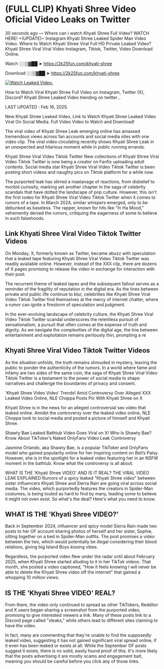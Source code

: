 # (FULL CLIP) Khyati Shree Video Oficial Video Leaks on Twitter

30 seconds ago — Where can i watch Khyati Shree Full Video? WATCH HERE! +(UPDATE)~ Instagram Khyati Shree Leaked Spider Man Video Video. Where to Watch Khyati Shree Viral Full HD Private Leaked Video? Khyati Shree Viral Viral Video Instagram, Tiktok, Twitter, Video Download Online.

Watch ░░▒▓██ ➤ https://2k25fun.com/khyati-shree

Download ░░▒▓██ ➤ https://2k25fun.com/khyati-shree

[![Watch Leaked Video.](https://miro.medium.com/v2/resize:fit:828/format:webp/1*cilzJN44JGOrTw9NJCrNHA.gif "Watch Leaked Video")](https://2k25fun.com/khyati-shree)

How to Watch Viral Khyati Shree Full Video on Instagram, Twitter (X), Discord? Khyati Shree Leaked Video trending on twitter...

LAST UPDATED : Feb 16, 2025.

New Khyati Shree Leaked Video, Link to Watch Khyati Shree Leaked Video Viral On Social Media. Full Video Video to Watch and Download!

The viral video of Khyati Shree Leak emerging online has amassed tremendous views across fan accounts and social media sites with one video clip. The viral video circulating recently shows Khyati Shree Leak in an unexpected and hilarious moment while in public running errands.

Khyati Shree Viral Video Tiktok Twitter New collections of Khyati Shree Viral Video Tiktok Twitter is now being a creator on Fanfix uploading adult contents. Social media star Khyati Shree Viral Video Tiktok Twitter is been posting short videos and naughty pics on Tiktok platform for a while now.

The purported leak has stirred a maelanage of reactions, from disbelief to morbid curiosity, marking yet another chapter in the saga of celebrity scandals that have dotted the landscape of pop culture. However, this isn't the first rodeo for Khyati Shree Viral Video Tiktok Twitter when it comes to rumors of a tape. In March 2024, similar whispers emerged, only to be debunked as baseless. The rapper, known for hits like "In Ha Mood," vehemently denied the rumors, critiquing the eagerness of some to believe in such falsehoods.

## Link Khyati Shree Viral Video Tiktok Twitter Videos

On Monday, X, formerly known as Twitter, became abuzz with speculation that a leaked tape featuring Khyati Shree Viral Video Tiktok Twitter was readily available online. However, instead of the XXX clip, there are dozens of X pages promising to release the video in exchange for interaction with their post.

The recurrent theme of leaked tapes and the subsequent fallout serves as a reminder of the fragility of reputation in the digital era. As the lines between private and public life continue to blur, celebrities like Khyati Shree Viral Video Tiktok Twitter find themselves at the mercy of internet chatter, where a rumor can ignite a firestorm of speculation and judgment.

In the ever-evolving landscape of celebrity culture, the Khyati Shree Viral Video Tiktok Twitter scandal underscores the relentless pursuit of sensationalism, a pursuit that often comes at the expense of truth and dignity. As we navigate the complexities of the digital age, the line between entertainment and exploitation remains perilously thin, prompting a re

##  Khyati Shree Viral Video Tiktok Twitter Videos

As the situation unfolds, the truth remains shrouded in mystery, leaving the public to ponder the authenticity of the rumors. In a world where fame and infamy are two sides of the same coin, the saga of Khyati Shree Viral Video Tiktok Twitter is a testament to the power of social media to shape narratives and challenge the boundaries of privacy and consent.

'Khyati Shree Video Video' Trends! Amid Controversy Over Alleged XXX Leaked Video Online, NLE Choppa Posts Pic With Khyati Shree on X

Khyati Shree is in the news for an alleged controversial sex video that leaked online. Amidst the controversy over the leaked video online, NLE Choppa took to social media and posted a picture of himself and Khyati Shree.

Shawty Bae Leaked Bathtub Video Goes Viral on X! Who Is Shawty Bae? Know About TikToker’s Naked OnlyFans Video Leak Controversy

Jasmine Orlando, aka Shawty Bae, is a popular TikToker and OnlyFans model who gained popularity online for her inspiring content on Bell’s Palsy. However, she is in the spotlight for a leaked video featuring her in an NSFW moment in the bathtub. Know what the controversy is all about.

WHAT IS THE 'Khyati Shree VIDEO' AND IS IT REAL? THE VIRAL VIDEO LEAK EXPLAINED Rumors of a spicy leaked "Khyati Shree video" between sister influencers Khyati Shree and Sierra Rain are going viral across social media. The video, which purportedly features the creators in Spider-Man costumes, is being touted as hard to find by many, leading some to believe it might not even exist. So what's the deal? Here's what you need to know.

## WHAT IS THE 'Khyati Shree VIDEO?'

Back in September 2024, influencer and spicy model Sierra Rain made two posts to her OF account sharing photos of herself and her sister, Sophie, sitting together on a bed in Spider-Man outfits. The post promises a video between the two, which would potentially be illegal considering their blood relations, giving big Island Boys kissing vibes.

Regardless, the purported video flew under the radar until about February 2025, when Khyati Shree started alluding to it in her TikTok videos. That month, she posted a video captioned, "How it feels knowing I will never be able to delete the Khyati Shree video off the internet" that gained a whopping 10 million views.

## IS THE 'Khyati Shree VIDEO' REAL?

From there, the video only continued to spread as other TikTokers, Redditor and X users began sharing a screenshot from the purported video, promising to give interested viewers a link. Many of these posts link to a Discord page called "xleaks," while others lead to different sites claiming to have the video.

In fact, many are commenting that they're unable to find the supposedly leaked video, suggesting it has not gained significant viral spread online, if it even has been leaked or exists at all. While the September OF posts suggest it exists, there is no solid, easily found proof of this. It's more likely that the posts advertising it are mostly scams and engagement bait, meaning you should be careful before you click any of those links.